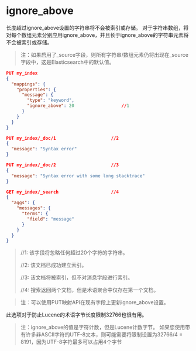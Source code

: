 # ignore_above

长度超过ignore_above设置的字符串将不会被索引或存储。 对于字符串数组，将对每个数组元素分别应用ignore_above，并且长于ignore_above的字符串元素将不会被索引或存储。

> 注：如果启用了_source字段，则所有字符串/数组元素仍将出现在_source字段中，这是Elasticsearch中的默认值。



```json
PUT my_index
{
  "mappings": {
    "properties": {
      "message": {
        "type": "keyword",
        "ignore_above": 20 					//1
      }
    }
  }
}

PUT my_index/_doc/1 					//2
{
  "message": "Syntax error"
}

PUT my_index/_doc/2 					//3
{
  "message": "Syntax error with some long stacktrace"
}

GET my_index/_search 					//4
{
  "aggs": {
    "messages": {
      "terms": {
        "field": "message"
      }
    }
  }
}
```

> //1: 该字段将忽略任何超过20个字符的字符串。
>
>
> //2: 该文档已成功建立索引。
>
>
> //3: 该文档将被索引，但不对消息字段进行索引。
>
>
> //4: 搜索返回两个文档，但是术语聚合中仅存在第一个文档。



> 注：可以使用PUT映射API在现有字段上更新ignore_above设置。



此选项对于防止Lucene的术语字节长度限制32766也很有用。



> 注：ignore_above的值是字符计数，但是Lucene计数字节。 如果您使用带有许多非ASCII字符的UTF-8文本，则可能需要将限制设置为32766/4 = 8191，因为UTF-8字符最多可以占用4个字节

